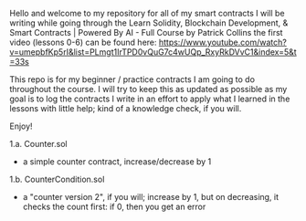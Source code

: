 Hello and welcome to my repository for all of my smart contracts I will be writing while going through the 
Learn Solidity, Blockchain Development, & Smart Contracts | Powered By AI - Full Course by Patrick Collins
the first video (lessons 0-6) can be found here: 
https://www.youtube.com/watch?v=umepbfKp5rI&list=PLmgt1IrTPD0vQuG7c4wUQp_RxyRkDVvC1&index=5&t=33s

This repo is for my beginner / practice contracts I am going to do throughout the course. I will try to keep
this as updated as possible as my goal is to log the contracts I write in an effort to apply what I learned in the 
lessons with little help; kind of a knowledge check, if you will.

Enjoy!

1.a. Counter.sol
- a simple counter contract, increase/decrease by 1

1.b. CounterCondition.sol
- a "counter version 2", if you will; increase by 1, but on decreasing, it checks the count first: if 0, then you get an error
